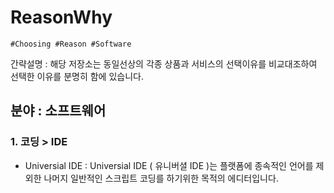# ReasonWhy
```
#Choosing #Reason #Software
```

간략설명 : 해당 저장소는 동일선상의 각종 상품과 서비스의 선택이유를 비교대조하여 선택한 이유를 분명히 함에 있습니다.

## 분야 : 소프트웨어

### 1. 코딩 > IDE
- Universial IDE : Universial IDE ( 유니버셜 IDE )는 플랫폼에 종속적인 언어를 제외한 나머지 일반적인 스크립트 코딩를 하기위한 목적의 에디터입니다.
